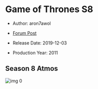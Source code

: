 # Game of Thrones S8

* Author: aron7awol

* [Forum Post](https://www.avsforum.com/threads/bass-eq-for-filtered-movies.2995212/post-57907144)

* Release Date: 2019-12-03
* Production Year: 2011

## Season 8 Atmos

![img 0](https://i.imgur.com/qDTyvyo.jpg)

